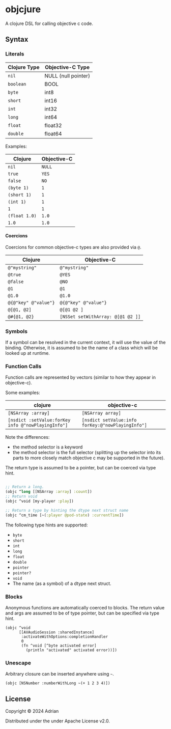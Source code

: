 # objcjure

A clojure DSL for calling objective c code.

## Syntax

### Literals

| Clojure Type | Objective-C Type |
|--------------|-------------------|
| `nil`        | NULL (null pointer) |
| `boolean`    | BOOL                |
| `byte`       | int8                |
| `short`      | int16               |
| `int`        | int32               |
| `long`       | int64               |
| `float`      | float32             |
| `double`     | float64             |

Examples:

| Clojure       | Objective-C |
|---------------|-------------|
| `nil`         | `NULL`        |
| `true`        | `YES`         |
| `false`       | `NO`          |
| `(byte 1)`    | `1`           |
| `(short 1)`   | `1`           |
| `(int 1)`     | `1`           |
| `1`           | `1`           |
| `(float 1.0)` | `1.0`         |
| `1.0`         | `1.0`         |

#### Coercions

Coercions for common objective-c types are also provided via `@`.

| Clojure       | Objective-C |
|---------------|-------------|
| `@"mystring"` | `@"mystring"` |
| `@true`       | `@YES`      |
| `@false`      | `@NO`       |
| `@1`          | `@1`        |
| `@1.0`        | `@1.0`      |
| `@{@"key" @"value"}` | `@{@"key" @"value"}` |
| `@[@1, @2]` | `@[@1 @2 ]` |
| `@#{@1, @2}` | `[NSSet setWithArray: @[@1 @2 ]]` |

### Symbols

If a symbol can be resolved in the current context, it will use the value of the binding. Otherwise, it is assumed to be the name of a class which will be looked up at runtime.


### Function Calls

Function calls are represented by vectors (similar to how they appear in objective-c).

Some examples:

| clojure | objective-c |
|--------------|-------------------|
| `[NSArray :array]` | `[NSArray array]` |
| `[nsdict :setValue:forKey info @"nowPlayingInfo"]` | `[nsdict setValue:info forKey:@"nowPlayingInfo"]` |

Note the differences:
- the method selector is a keyword
- the method selector is the full selector (splitting up the selector into its parts to more closely match objective c may be supported in the future).

The return type is assumed to be a pointer, but can be coerced via type hint.
```clojure

;; Return a long.
(objc ^long [[NSArray :array] :count])
;; Return void
(objc ^void [my-player :play])

;; Return a type by hinting the dtype next struct name
(objc ^cm_time [~(:player @pod-state) :currentTime])
```

The following type hints are supported:
- `byte`
- `short`
- `int`
- `long`
- `float`
- `double`
- `pointer`
- `pointer?`
- `void`
- The name (as a symbol) of a dtype next struct.


### Blocks

Anonymous functions are automatically coerced to blocks. The return value and args are assumed to be of type pointer, but can be specified via type hint.

```
(objc ^void
      [[AVAudioSession :sharedInstance]
       :activateWithOptions:completionHandler
       0
       (fn ^void [^byte activated error]
         (println "activated" activated error))])
```

### Unescape

Arbitrary closure can be inserted anywhere using `~`.

`(objc [NSNumber :numberWithLong ~(+ 1 2 3 4)])`

## License

Copyright © 2024 Adrian

Distributed under the under Apache License v2.0.

